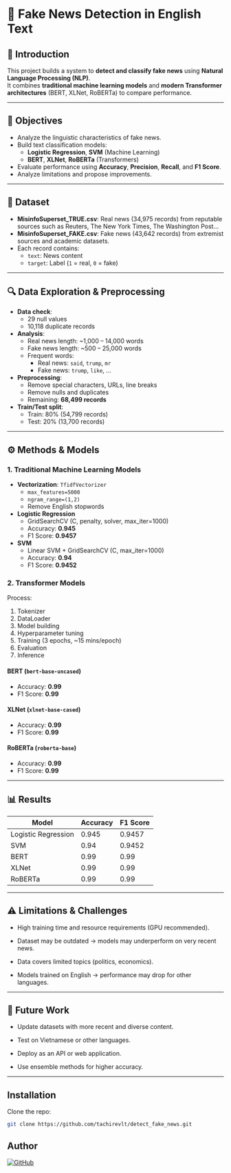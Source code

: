 # 📰 Fake News Detection in English Text

## 📌 Introduction
This project builds a system to **detect and classify fake news** using **Natural Language Processing (NLP)**.  
It combines **traditional machine learning models** and **modern Transformer architectures** (BERT, XLNet, RoBERTa) to compare performance.

---

## 🎯 Objectives
- Analyze the linguistic characteristics of fake news.
- Build text classification models:
  - **Logistic Regression**, **SVM** (Machine Learning)
  - **BERT**, **XLNet**, **RoBERTa** (Transformers)
- Evaluate performance using **Accuracy**, **Precision**, **Recall**, and **F1 Score**.
- Analyze limitations and propose improvements.

---

## 📂 Dataset
- **MisinfoSuperset_TRUE.csv**: Real news (34,975 records) from reputable sources such as Reuters, The New York Times, The Washington Post...
- **MisinfoSuperset_FAKE.csv**: Fake news (43,642 records) from extremist sources and academic datasets.
- Each record contains:
  - `text`: News content
  - `target`: Label (`1` = real, `0` = fake)

---

## 🔍 Data Exploration & Preprocessing
- **Data check**:
  - 29 null values
  - 10,118 duplicate records
- **Analysis**:
  - Real news length: ~1,000 – 14,000 words
  - Fake news length: ~500 – 25,000 words
  - Frequent words:
    - Real news: `said`, `trump`, `mr`
    - Fake news: `trump`, `like`, ...
- **Preprocessing**:
  - Remove special characters, URLs, line breaks
  - Remove nulls and duplicates
  - Remaining: **68,499 records**
- **Train/Test split**:
  - Train: 80% (54,799 records)
  - Test: 20% (13,700 records)

---

## ⚙️ Methods & Models

### 1. Traditional Machine Learning Models
- **Vectorization**: `TfidfVectorizer`
  - `max_features=5000`
  - `ngram_range=(1,2)`
  - Remove English stopwords
- **Logistic Regression**
  - GridSearchCV (C, penalty, solver, max_iter=1000)
  - Accuracy: **0.945**
  - F1 Score: **0.9457**
- **SVM**
  - Linear SVM + GridSearchCV (C, max_iter=1000)
  - Accuracy: **0.94**
  - F1 Score: **0.9452**

### 2. Transformer Models
Process:
1. Tokenizer
2. DataLoader
3. Model building
4. Hyperparameter tuning
5. Training (3 epochs, ~15 mins/epoch)
6. Evaluation
7. Inference

#### BERT (`bert-base-uncased`)
- Accuracy: **0.99**
- F1 Score: **0.99**

#### XLNet (`xlnet-base-cased`)
- Accuracy: **0.99**
- F1 Score: **0.99**

#### RoBERTa (`roberta-base`)
- Accuracy: **0.99**
- F1 Score: **0.99**

---

## 📊 Results
| Model | Accuracy | F1 Score |
|-------|----------|----------|
| Logistic Regression | 0.945 | 0.9457 |
| SVM | 0.94 | 0.9452 |
| BERT | 0.99 | 0.99 |
| XLNet | 0.99 | 0.99 |
| RoBERTa | 0.99 | 0.99 |

---

## ⚠️ Limitations & Challenges
- High training time and resource requirements (GPU recommended).

- Dataset may be outdated → models may underperform on very recent news.

- Data covers limited topics (politics, economics).

- Models trained on English → performance may drop for other languages.

---

## 🔮 Future Work
- Update datasets with more recent and diverse content.

- Test on Vietnamese or other languages.

- Deploy as an API or web application.

- Use ensemble methods for higher accuracy.

---

##  Installation

 Clone the repo:
```bash
git clone https://github.com/tachirevlt/detect_fake_news.git
```


## Author

[![GitHub](https://img.shields.io/badge/GitHub-tachirevlt-blue?logo=github)](https://github.com/tachirevlt)
